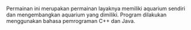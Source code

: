 Permainan ini merupakan permainan layaknya memiliki aquarium sendiri dan mengembangkan aquarium yang dimiliki.
Program dilakukan menggunakan bahasa pemrograman C++ dan Java.
